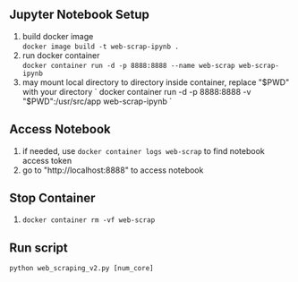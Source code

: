 ## Jupyter Notebook Setup
1. build docker image  
   ` docker image build -t web-scrap-ipynb . `
2. run docker container  
   ` docker container run -d -p 8888:8888 --name web-scrap web-scrap-ipynb `
3. may mount local directory to directory inside container, replace "$PWD" with your directory   
   ` docker container run -d -p 8888:8888 -v "$PWD":/usr/src/app web-scrap-ipynb `
  
## Access Notebook
1. if needed, use `docker container logs web-scrap` to find notebook access token
2. go to "http://localhost:8888" to access notebook
  
## Stop Container
1. `docker container rm -vf web-scrap`

## Run script
`python web_scraping_v2.py [num_core]`